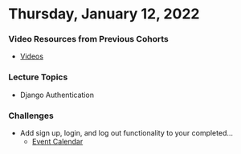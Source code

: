 Thursday, January 12, 2022
======================
### Video Resources from Previous Cohorts
- [Videos](https://www.youtube.com/channel/UCASZ7zW_Egu0T4KG3YEdGfw/playlists)

### Lecture Topics
- Django Authentication


### Challenges
- Add sign up, login, and log out functionality to your completed...
  - [Event Calendar](https://github.com/deltaplatoonew/django-event-calendar)
